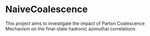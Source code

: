 # NaiveCoalescence

This project aims to investigate the impact of Parton Coalescence Mechanism on the final-state hadronic azimuthal correlations.